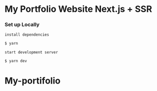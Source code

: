 # My Portfolio Website Next.js + SSR

### Set up Locally

`install dependencies`

```bash
$ yarn
```

`start development server`

```bash
$ yarn dev
```
# My-portifolio
